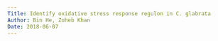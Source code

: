 ```yaml
---
Title: Identify oxidative stress response regulon in C. glabrata
Author: Bin He, Zoheb Khan
Date: 2018-06-07
---
```


